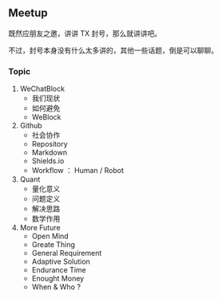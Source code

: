 
## Meetup

既然应朋友之邀，讲讲 TX 封号，那么就讲讲吧。

不过，封号本身没有什么太多讲的，其他一些话题，倒是可以聊聊。


### Topic

1. WeChatBlock
    * 我们现状
    * 如何避免
    * WeBlock
1. Github   
    * 社会协作
    * Repository
    * Markdown
    * Shields.io
    * Workflow ： Human / Robot
1. Quant 
    * 量化意义
    * 问题定义
    * 解决思路
    * 数学作用
1. More Future
    * Open Mind
    * Greate Thing
    * General Requirement
    * Adaptive Solution
    * Endurance Time
    * Enought Money
    * When & Who ?
    
